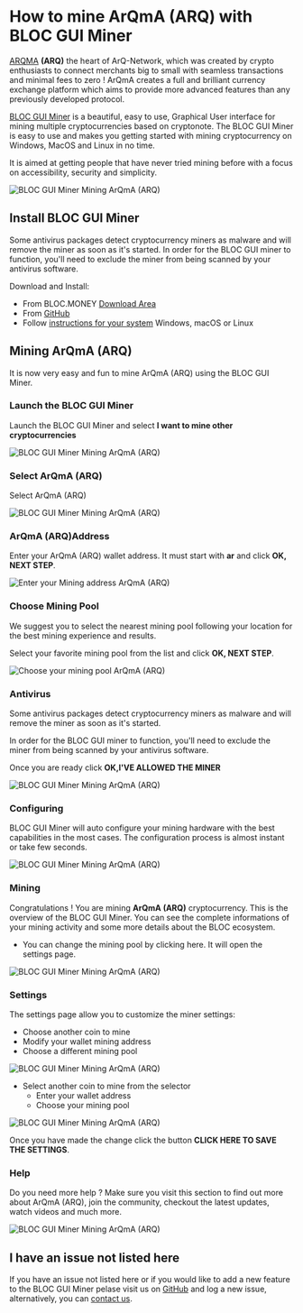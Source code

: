 # **How to mine ArQmA (ARQ) with BLOC GUI Miner**

[ARQMA](https://arqma.com) **(ARQ)** the heart of ArQ-Network, which was created by crypto enthusiasts to connect merchants big to small with seamless transactions and minimal fees to zero ! ArQmA creates a full and brilliant currency exchange platform which aims to provide more advanced features than any previously developed protocol.

[BLOC GUI Miner](../mining/BLOC-GUI-Miner.md) is a beautiful, easy to use, Graphical User interface for mining multiple cryptocurrencies based on cryptonote. The BLOC GUI Miner is easy to use and makes you getting started with mining cryptocurrency on Windows, MacOS and Linux in no time.

It is aimed at getting people that have never tried mining before with a focus on accessibility, security and simplicity.

![BLOC GUI Miner Mining ArQmA (ARQ)](images/BLOC-GUI-MINER/SCREEN-ARQMA.jpg)

## **Install BLOC GUI Miner**

Some antivirus packages detect cryptocurrency miners as malware and will remove the miner as soon as it's started. In order for the BLOC GUI miner to function, you'll need to exclude the miner from being scanned by your antivirus software.

Download and Install:

- From BLOC.MONEY [Download Area](https://bloc.money/download)
- From [GitHub](https://github.com/furiousteam/GUI-miner/releases/latest)
- Follow [instructions for your system](../mining/BLOC-GUI-Miner-using.md) Windows, macOS or Linux 

## **Mining ArQmA (ARQ)**

It is now very easy and fun to mine ArQmA (ARQ) using the BLOC GUI Miner.

### **Launch the BLOC GUI Miner**

Launch the BLOC GUI Miner and select **I want to mine other cryptocurrencies**

![BLOC GUI Miner Mining ArQmA (ARQ)](images/BLOC-GUI-MINER/BLOC-GUI-Miner-v0.0.3-miner-setup.png)

### **Select ArQmA (ARQ)**

Select ArQmA (ARQ)

![BLOC GUI Miner Mining ArQmA (ARQ)](images/BLOC-GUI-MINER/XMRIG.png)

### **ArQmA (ARQ)Address**

Enter your ArQmA (ARQ) wallet address. It must start with **ar** and click **OK, NEXT STEP**.

![Enter your Mining address ArQmA (ARQ)](images/BLOC-GUI-MINER/arqma-address.png)

### **Choose Mining Pool**

We suggest you to select the nearest mining pool following your location for the best mining experience and results.

Select your favorite mining pool from the list and click **OK, NEXT STEP**.

![Choose your mining pool ArQmA (ARQ)](images/BLOC-GUI-MINER/arqma-pool.png)

### **Antivirus**

Some antivirus packages detect cryptocurrency miners as malware and will remove the miner as soon as it's started.

In order for the BLOC GUI miner to function, you'll need to exclude the miner from being scanned by your antivirus software.

Once you are ready click **OK,I'VE ALLOWED THE MINER**

![BLOC GUI Miner Mining ArQmA (ARQ)](images/BLOC-GUI-MINER/BLOC-GUI-Miner-v0.0.3-antivirus.png)

### **Configuring**

BLOC GUI Miner will auto configure your mining hardware with the best capabilities in the most cases. The configuration process is almost instant or take few seconds.

![BLOC GUI Miner Mining ArQmA (ARQ)](images/BLOC-GUI-MINER/BLOC-GUI-Miner-v0.0.3-ready.png)

### **Mining**

Congratulations ! You are mining **ArQmA (ARQ)** cryptocurrency. This is the overview of the BLOC GUI Miner. You can see the complete informations of your mining activity and some more details about the BLOC ecosystem.

- You can change the mining pool by clicking here. It will open the settings page.

![BLOC GUI Miner Mining ArQmA (ARQ)](images/BLOC-GUI-MINER/arqma-mining.png)

### **Settings** <a name="ArQmA (ARQ)-settings"></a>

The settings page allow you to customize the miner settings:

- Choose another coin to mine
- Modify your wallet mining address
- Choose a different mining pool

![BLOC GUI Miner Mining ArQmA (ARQ)](images/BLOC-GUI-MINER/arqma-settings.png)

- Select another coin to mine from the selector
    * Enter your wallet address
    * Choose your mining pool

![BLOC GUI Miner Mining ArQmA (ARQ)](images/BLOC-GUI-MINER/arqma-settings2.png)

Once you have made the change click the button **CLICK HERE TO SAVE THE SETTINGS**.

### **Help**

Do you need more help ? Make sure you visit this section to find out more about ArQmA (ARQ), join the community, checkout the latest updates, watch videos and much more.

![BLOC GUI Miner Mining ArQmA (ARQ)](images/BLOC-GUI-MINER/arqma-help.png)

## **I have an issue not listed here**

If you have an issue not listed here or if you would like to add a new feature to the BLOC GUI Miner pelase visit us on [GitHub](https://github.com/furiousteam/GUI-miner) and log a new issue, alternatively, you can [contact us](../about/Community.md).